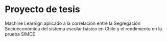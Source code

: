 # Proyecto de tesis

Machine Learnign aplicado a la correlación entre la Segregación Socioeconómica del sistema escolar básico en Chile y el rendimiento en la prueba SIMCE

